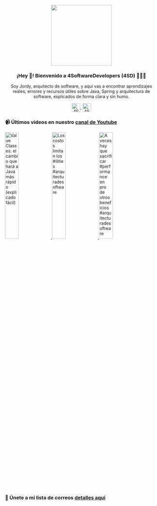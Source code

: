 <p align="center" width="300">
    <img align="center" width="200" src="https://www.4softwaredevelopers.com/assets/img/brands/icono_4SD.png" />
    <h3 align="center">¡Hey 👋! Bienvenido a 4SoftwareDevelopers (4SD) 👨🏻‍💻</h3>
 </p>
 
 <p align="center">Soy Jordy, arquitecto de software, y aquí vas a encontrar aprendizajes reales, errores y recursos útiles sobre Java, Spring y arquitectura de software, explicados de forma clara y sin humo.</p>
 <p align="center">
    <a href="https://youtube.com/4SoftwareDevelopers" target="blank" style='margin-right:4px'>
     <img align="center" src="https://cdn.jsdelivr.net/npm/simple-icons@3.0.1/icons/youtube.svg" alt="4SoftwareDevelopers" height="28px" width="28px" />
    </a>
    <a href="https://x.com/jordy_4sd" target="blank">
      <img align="center" src="https://cdn.jsdelivr.net/npm/simple-icons@3.0.1/icons/twitter.svg" alt="4SoftwareDevelopers" height="28px" width="28px" />
    </a>
 </p>
 
### 📹 Últimos vídeos en nuestro [canal de Youtube](https://youtube.com/4SoftwareDevelopers?sub_confirmation=1)

<a href='https://youtu.be/-m_hREM_w5M' target='_blank'>
    <img width='30%' src='https://img.youtube.com/vi/-m_hREM_w5M/mqdefault.jpg' alt='Value Classes: el cambio que hará a Java más rápido (explicado fácil)' title='Value Classes: el cambio que hará a Java más rápido (explicado fácil)' />
</a>

<a href='https://youtu.be/Ql7MVRcSUKU' target='_blank'>
    <img width='30%' src='https://img.youtube.com/vi/Ql7MVRcSUKU/mqdefault.jpg' alt='Los costos limitan los #ilities #arquitecturadesoftware' title='Los costos limitan los #ilities #arquitecturadesoftware' />
</a>

<a href='https://youtu.be/6UHYDzAj4Qw' target='_blank'>
    <img width='30%' src='https://img.youtube.com/vi/6UHYDzAj4Qw/mqdefault.jpg' alt='A veces hay que sacrificar #performance  en pro de otros beneficios #arquitecturadesoftware' title='A veces hay que sacrificar #performance  en pro de otros beneficios #arquitecturadesoftware' />
</a>


### 🔐 Únete a mi lista de correos [detalles aquí](https://www.4softwaredevelopers.com) 
 
